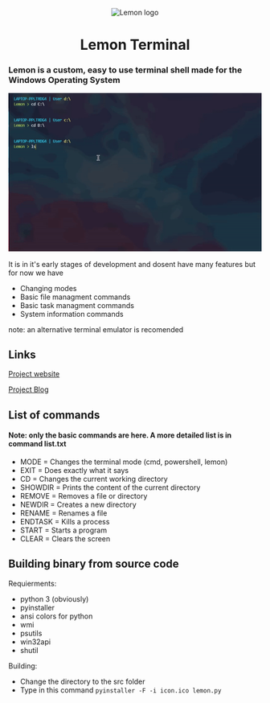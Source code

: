 <p align="center">
    <img src="src/icon.ico" alt="Lemon logo" width="72" height="72">
  </a>
</p>

<h1 align="center">Lemon Terminal</h1>

### Lemon is a custom, easy to use terminal shell made for the Windows Operating System

<img src="gif.gif" alt="This is an image">

It is in it's early stages of development and dosent have many features but for now we have

- Changing modes
- Basic file managment commands
- Basic task managment commands
- System information commands

note: an alternative terminal emulator is recomended

## Links
[Project website](http://lemon-terminal.atwebpages.com)

[Project Blog](http://lemon-blog.atwebpages.com/)

## List of commands
#### Note: only the basic commands are here. A more detailed list is in command list.txt
- MODE = Changes the terminal mode (cmd, powershell, lemon)
- EXIT = Does exactly what it says
- CD = Changes the current working directory
- SHOWDIR = Prints the content of the current directory
- REMOVE = Removes a file or directory
- NEWDIR = Creates a new directory
- RENAME = Renames a file
- ENDTASK = Kills a process
- START = Starts a program
- CLEAR = Clears the screen

## Building binary from source code
Requierments:
- python 3 (obviously)
- pyinstaller
- ansi colors for python
- wmi
- psutils
- win32api
- shutil

Building:
- Change the directory to the src folder
- Type in this command
``
pyinstaller -F -i icon.ico lemon.py
``
